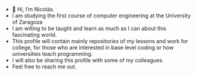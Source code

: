 - 👋 Hi, I’m Nicolás.
- I am studying the first course of computer engineering at the University of Zaragoza
- I am willing to be taught and learn as much as I can about this fascinating world.
- This profile will contain mainly repositories of my lessons and work for college, for those who are interested in base level coding
or how universities teach programming.
- I will also be sharing this profile with some of my colleagues.
- Feel free to reach me out.

<!---
nicolas-pueyo/nicolas-pueyo is a ✨ special ✨ repository because its `README.md` (this file) appears on your GitHub profile.
You can click the Preview link to take a look at your changes.
--->
